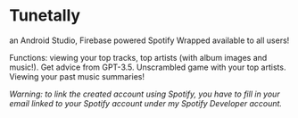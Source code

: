 # Tunetally
an Android Studio, Firebase powered Spotify Wrapped available to all users!

Functions: viewing your top tracks, top artists (with album images and music!). Get advice from GPT-3.5. Unscrambled game with your top artists. Viewing your past music summaries!

*Warning: to link the created account using Spotify, you have to fill in your email linked to your Spotify account under my Spotify Developer account.*